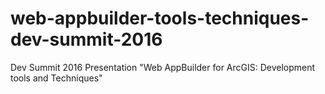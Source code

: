 # web-appbuilder-tools-techniques-dev-summit-2016
Dev Summit 2016 Presentation "Web AppBuilder for ArcGIS: Development tools and Techniques"
